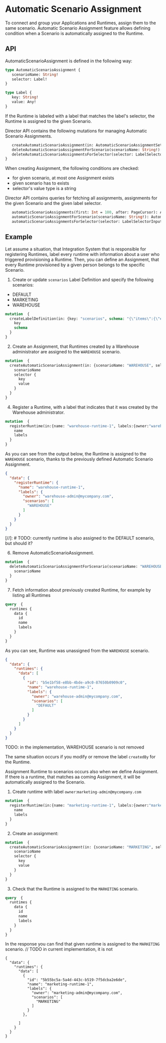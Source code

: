# Automatic Scenario Assignment

To connect and group your Applications and Runtimes, assign them to the same scenario.
Automatic Scenario Assignment feature allows defining condition when a Scenario is automatically assigned to the Runtime.

## API

AutomaticScenarioAssignment is defined in the following way:
```graphql
type AutomaticScenarioAssignment {
   scenarioName: String!
   selector: Label!
}

type Label {
   key: String!
   value: Any!
}

```
If the Runtime is labeled with a label that matches the label's selector, the Runtime is assigned to the given Scenario.


Director API contains the following mutations for managing Automatic Scenario Assignments.
```graphql
   createAutomaticScenarioAssignment(in: AutomaticScenarioAssignmentSetInput!): AutomaticScenarioAssignment 
   deleteAutomaticScenarioAssignmentForScenario(scenarioName: String!): AutomaticScenarioAssignment 
   deleteAutomaticScenarioAssignmentsForSelector(selector: LabelSelectorInput!): [AutomaticScenarioAssignment!]! 
}
```
When creating Assignment, the following conditions are checked:
* for given scenario, at most one Assignment exists
* given scenario has to exists
* selector's value type is a string

Director API contains queries for fetching all assignments, assignments for the given Scenario and the given label selector.
```graphql
   automaticScenarioAssignments(first: Int = 100, after: PageCursor): AutomaticScenarioAssignmentPage 
   automaticScenarioAssignmentForScenario(scenarioName: String!): AutomaticScenarioAssignment 
   automaticScenarioAssignmentsForSelector(selector: LabelSelectorInput!): [AutomaticScenarioAssignment!]! 
```

## Example
Let assume a situation, that Integration System that is responsible for registering Runtimes, label every runtime with information about a user who triggered provisioning a Runtime. 
Then, you can define an Assignment, that every Runtime provisioned by a given person belongs to the specific Scenario.

1. Create or update `scenarios` Label Definition and specify the following scenarios: 
* DEFAULT
* MARKETING
* WAREHOUSE

```graphql
mutation  {
  createLabelDefinition(in: {key: "scenarios", schema: "{\"items\":{\"enum\":[\"DEFAULT\",\"MARKETING\",\"WAREHOUSE\"],\"maxLength\":128,\"pattern\":\"^[A-Za-z0-9]([-_A-Za-z0-9\\\\s]*[A-Za-z0-9])$\",\"type\":\"string\"},\"minItems\":1,\"type\":\"array\",\"uniqueItems\":true}"}) {
    key
    schema
  }
}
```

2. Create an Assignment, that Runtimes created by a Warehouse administrator are assigned to the `WAREHOUSE` scenario.
```graphql
mutation  {
  createAutomaticScenarioAssignment(in: {scenarioName: "WAREHOUSE", selector: {key: "owner", value: "warehouse-admin@mycompany.com"}}) {
    scenarioName
    selector {
      key
      value
    }
  }
}
```
4. Register a Runtime, with a label that indicates that it was created by the Warehouse administrator.
```graphql
mutation  {
  registerRuntime(in:{name: "warehouse-runtime-1", labels:{owner:"warehouse-admin@mycompany.com"}}) {
    name
    labels
  }
}
```

As you can see from the output below, the Runtime is assigned to the `WAREHOUSE` scenario, thanks to the previously
defined Automatic Scenario Assignment. 
```json
{
  "data": {
    "registerRuntime": {
      "name": "warehouse-runtime-1",
      "labels": {
        "owner": "warehouse-admin@mycompany.com",
        "scenarios": [
          "WAREHOUSE"
        ]
      }
    }
  }
}
```
[//]: # TODO: currently runtime is also assigned to the DEFAULT scenario, but should it?

6. Remove AutomaticScenarioAssignment.
```graphql
mutation  {
  deleteAutomaticScenarioAssignmentForScenario(scenarioName: "WAREHOUSE") {
    scenarioName
  }
}
```

7. Fetch information about previously created Runtime, for example by listing all Runtimes
```graphql
query  {
  runtimes {
    data {
      id
      name
      labels
    }
  }
}
```

As you can see, Runtime was unassigned from the `WAREHOUSE` scenario.
```json
{
  "data": {
    "runtimes": {
      "data": [
        {
          "id": "b5e1bf58-e8bb-4bde-a9c0-87650b0909c0",
          "name": "warehouse-runtime-1",
          "labels": {
            "owner": "warehouse-admin@mycompany.com",
            "scenarios": [
              "DEFAULT"
            ]
          }
        }
      ]
    }
  }
}
```

TODO: in the implementation, WAREHOUSE scenario is not removed

The same situation occurs if you modify or remove the label `createdBy` for the Runtime.

Assignment Runtime to scenarios occurs also when we define Assignment.
If there is a runtime, that matches aa coming Assignment, it will be automatically assigned to the Scenario.

1. Create runtime with label `owner`:`marketing-admin@mycompany.com`

```graphql
mutation  {
  registerRuntime(in:{name: "marketing-runtime-1", labels:{owner:"marketing-admin@mycompany.com"}}) {
    name
    labels
  }
}

```
2. Create an assignment:
```graphql
mutation  {
  createAutomaticScenarioAssignment(in: {scenarioName: "MARKETING", selector: {key: "owner", value: "marketing-admin@mycompany.com"}}) {
    scenarioName
    selector {
      key
      value
    }
  }
}
```

3. Check that the Runtime is assigned to the `MARKETING` scenario.
```graphql
query  {
  runtimes {
    data {
      id
      name
      labels
    }
  }
}
```

In the response you can find that given runtime is assigned to the `MARKETING` scenario.
// TODO in current implementation, it is not
```
{
  "data": {
    "runtimes": {
      "data": [
        {
          "id": "5b55bc5a-5a4d-443c-b519-7f5dcba2e6de",
          "name": "marketing-runtime-1",
          "labels": {
            "owner": "marketing-admin@mycompany.com",
            "scenarios": [
              "MARKETING"
            ]
          }
        },

      ]
    }
  }
}
```
